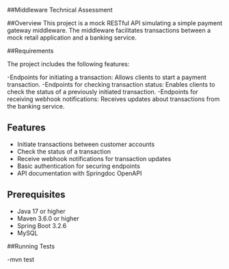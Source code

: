 ##Middleware Technical Assessment

##Overview
This project is a mock RESTful API simulating a simple payment gateway middleware. The middleware facilitates transactions between a mock retail application and a banking service.

##Requirements

The project includes the following features:

-Endpoints for initiating a transaction: Allows clients to start a payment transaction.
-Endpoints for checking transaction status: Enables clients to check the status of a previously initiated transaction.
-Endpoints for receiving webhook notifications: Receives updates about transactions from the banking service.


## Features

- Initiate transactions between customer accounts
- Check the status of a transaction
- Receive webhook notifications for transaction updates
- Basic authentication for securing endpoints
- API documentation with Springdoc OpenAPI

## Prerequisites

- Java 17 or higher
- Maven 3.6.0 or higher
- Spring Boot 3.2.6
- MySQL

##Running Tests

-mvn test
